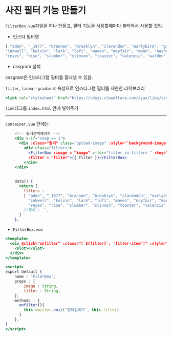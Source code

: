 # 사진 필터 기능 만들기

`FilterBox.vue`파일을 하나 만들고, 필터 기능을 사용할때마다 불러와서 사용할 것임.

- 인스타 필터명

```jsx
[ "aden", "_1977", "brannan", "brooklyn", "clarendon", "earlybird", "gingham", "hudson", 
"inkwell", "kelvin", "lark", "lofi", "maven", "mayfair", "moon", "nashville", "perpetua", 
"reyes", "rise", "slumber", "stinson", "toaster", "valencia", "walden", "willow", "xpro2"]
```

- cssgram 설치

cssgram은 인스타그램 필터를 흉내낼 수 있음.

`filter`, `linear-gradient` 속성으로 인스타그램 필터를 재현한 라이브러리

```jsx
<link rel="stylesheet" href="https://cdnjs.cloudflare.com/ajax/libs/cssgram/0.1.12/cssgram.min.css" integrity="sha512-kr3JaEexN5V5Br47Lbg4B548Db46ulHRGGwvyZMVjnghW1BKmqIjgEgVHV8D7V+Cbqm/VBgo3Rcbtv+mGLoWXA==" crossorigin="anonymous" />
```

`link`태그를 `index.html` 안에 넣어주기

---

`Container.vue` 안에는

```jsx
    <!-- 필터선택페이지 -->
    <div v-if="step == 1">
      <div :class="필터" class="upload-image" :style="`background-image: url(${image})`"></div>
        <div class="filters">
          <FilterBox :image = "image" v-for="filter in filters " :key="filter"
          :filter = "filter">{{ filter }}</FilterBox>
        </div>
    </div>
    
    
    data() {
      return {
        filters :
        [ "aden", "_1977", "brannan", "brooklyn", "clarendon", "earlybird", "gingham", "hudson", 
          "inkwell", "kelvin", "lark", "lofi", "maven", "mayfair", "moon", "nashville", "perpetua", 
          "reyes", "rise", "slumber", "stinson", "toaster", "valencia", "walden", "willow", "xpro2"],
        //필터 : '',
      }
    },
```

- `FilterBox.vue`

```jsx
<template>
  <div @click="onfilter" :class="[`${filter}`, 'filter-item']" :style="`background-image: url(${image})`">
    <slot></slot>
  </div> 
</template>

<script>
export default {
    name : 'FilerBox',
    props : {
        image : String,
        filter : String,
    },
    methods : {
      onfilter(){
        this.emitter.emit('필터입히기', this.filter)
      }
    },
}
</script>
```